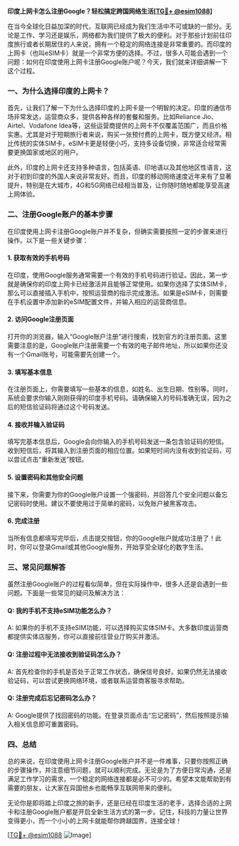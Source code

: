 **印度上网卡怎么注册Google？轻松搞定跨国网络生活[[TG💪+ @esim1088](https://t.me/s/esim1088)]**

在当今全球化日益加深的时代，互联网已经成为我们生活中不可或缺的一部分。无论是工作、学习还是娱乐，网络都为我们提供了极大的便利。对于那些计划前往印度旅行或者长期居住的人来说，拥有一个稳定的网络连接是非常重要的。而印度的上网卡（也叫eSIM卡）就是一个非常方便的选择。不过，很多人可能会遇到一个问题：如何在印度使用上网卡注册Google账户呢？今天，我们就来详细讲解一下这个过程。

### 一、为什么选择印度的上网卡？

首先，让我们了解一下为什么选择印度的上网卡是一个明智的决定。印度的通信市场非常发达，运营商众多，提供各种各样的套餐和服务。比如Reliance Jio、Airtel、Vodafone Idea等，这些运营商提供的上网卡不仅覆盖范围广，而且价格实惠。尤其是对于短期旅行者来说，购买一张预付费的上网卡，既方便又经济。相比传统的实体SIM卡，eSIM卡更是轻便小巧，支持多设备切换，非常适合经常需要更换国家或地区的用户。

此外，印度的上网卡还支持多种语言，包括英语、印地语以及其他地区性语言，这对于初到印度的外国人来说非常友好。而且，印度的移动网络速度近年来有了显著提升，特别是在大城市，4G和5G网络已经相当普及，让你随时随地都能享受高速上网体验。

### 二、注册Google账户的基本步骤

在印度使用上网卡注册Google账户并不复杂，但确实需要按照一定的步骤来进行操作。以下是一些关键步骤：

#### 1. **获取有效的手机号码**
   在印度，使用Google服务通常需要一个有效的手机号码进行验证。因此，第一步就是确保你的印度上网卡已经激活并且能够正常使用。如果你选择了实体SIM卡，那么可以直接插入手机中，按照运营商的指示完成激活。如果是eSIM卡，则需要在手机设置中添加新的eSIM配置文件，并输入相应的运营商信息。

#### 2. **访问Google注册页面**
   打开你的浏览器，输入“Google账户注册”进行搜索，找到官方的注册页面。这里需要注意的是，Google账户注册需要一个有效的电子邮件地址，所以如果你还没有一个Gmail账号，可能需要先创建一个。

#### 3. **填写基本信息**
   在注册页面上，你需要填写一些基本的信息，如姓名、出生日期、性别等。同时，系统会要求你输入刚刚获得的印度手机号码。请确保输入的号码准确无误，因为之后的短信验证码将通过这个号码发送。

#### 4. **接收并输入验证码**
   填写完基本信息后，Google会向你输入的手机号码发送一条包含验证码的短信。收到短信后，将其输入到注册页面的相应位置。如果短时间内没有收到验证码，可以尝试点击“重新发送”按钮。

#### 5. **设置密码和其他安全问题**
   接下来，你需要为你的Google账户设置一个强密码，并回答几个安全问题以备忘记密码时使用。建议不要使用过于简单的密码，以免账户被黑客攻击。

#### 6. **完成注册**
   当所有信息都填写完毕后，点击提交按钮，你的Google账户就成功注册了！此时，你可以登录Gmail或其他Google服务，开始享受全球化的数字生活。

### 三、常见问题解答

虽然注册Google账户的过程看似简单，但在实际操作中，很多人还是会遇到一些问题。下面是一些常见的疑问及解决方法：

#### Q: 我的手机不支持eSIM功能怎么办？
   A: 如果你的手机不支持eSIM功能，可以选择购买实体SIM卡。大多数印度运营商都提供实体店服务，你可以直接前往营业厅购买并激活。

#### Q: 注册过程中无法接收到验证码怎么办？
   A: 首先检查你的手机是否处于正常工作状态，确保信号良好。如果仍然无法接收验证码，可以尝试更换网络环境，或者联系运营商客服寻求帮助。

#### Q: 注册完成后忘记密码怎么办？
   A: Google提供了找回密码的功能。在登录页面点击“忘记密码”，然后按照提示输入相关信息即可重置密码。

### 四、总结

总的来说，在印度使用上网卡注册Google账户并不是一件难事，只要你按照正确的步骤操作，并注意细节问题，就可以顺利完成。无论是为了方便日常沟通，还是满足工作学习的需求，一个稳定的网络连接都是必不可少的。希望本文能帮助到有需要的朋友，让大家在异国他乡也能畅享互联网带来的便利。

无论你是即将踏上印度之旅的新手，还是已经在印度生活的老手，选择合适的上网卡和注册Google账户都是开启全新生活方式的第一步。记住，科技的力量让世界变得更小，而一个小小的上网卡就能帮你跨越国界，连接全球！

[[TG💪+ @esim1088](https://t.me/s/esim1088) ![Image](https://i.postimg.cc/4NQfJmqS/Snipaste-2025-05-13-00-14-12.png)]